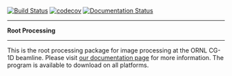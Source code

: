[![Build Status](https://travis-ci.org/kdecarlo/Root_Processing.svg?branch=master)](https://travis-ci.org/kdecarlo/Root_Processing)
[![codecov](https://codecov.io/gh/kdecarlo/Root_Processing/branch/master/graph/badge.svg)](https://codecov.io/gh/kdecarlo/Root_Processing)
[![Documentation Status](https://readthedocs.org/projects/root-processing/badge/?version=latest)](https://root-processing.readthedocs.io/en/latest/?badge=latest)

********************
**Root Processing**
********************

This is the root processing package for image processing at the ORNL CG-1D beamline.  Please visit [our documentation page](https://root-processing.readthedocs.io/en/latest/) for more information.  The program is available to download on all platforms.
